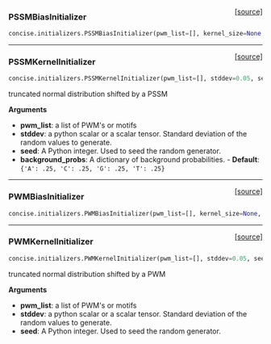 <span style="float:right;">[[source]](https://github.com/avsecz/concise/blob/master/concise/initializers.py#L56)</span>
### PSSMBiasInitializer

```python
concise.initializers.PSSMBiasInitializer(pwm_list=[], kernel_size=None, mean_max_scale=0.0, background_probs={'C': 0.25, 'A': 0.25, 'T': 0.25, 'G': 0.25})
```

----

<span style="float:right;">[[source]](https://github.com/avsecz/concise/blob/master/concise/initializers.py#L113)</span>
### PSSMKernelInitializer

```python
concise.initializers.PSSMKernelInitializer(pwm_list=[], stddev=0.05, seed=None, background_probs={'C': 0.25, 'A': 0.25, 'T': 0.25, 'G': 0.25}, add_noise_before_Pwm2Pssm=True)
```

truncated normal distribution shifted by a PSSM

__Arguments__

- __pwm_list__: a list of PWM's or motifs
- __stddev__: a python scalar or a scalar tensor. Standard deviation of the
  random values to generate.
- __seed__: A Python integer. Used to seed the random generator.
- __background_probs__: A dictionary of background probabilities.
	  - __Default__: `{'A': .25, 'C': .25, 'G': .25, 'T': .25}`

----

<span style="float:right;">[[source]](https://github.com/avsecz/concise/blob/master/concise/initializers.py#L173)</span>
### PWMBiasInitializer

```python
concise.initializers.PWMBiasInitializer(pwm_list=[], kernel_size=None, mean_max_scale=0.0)
```

----

<span style="float:right;">[[source]](https://github.com/avsecz/concise/blob/master/concise/initializers.py#L223)</span>
### PWMKernelInitializer

```python
concise.initializers.PWMKernelInitializer(pwm_list=[], stddev=0.05, seed=None)
```

truncated normal distribution shifted by a PWM

__Arguments__

- __pwm_list__: a list of PWM's or motifs
- __stddev__: a python scalar or a scalar tensor. Standard deviation of the
  random values to generate.
- __seed__: A Python integer. Used to seed the random generator.
